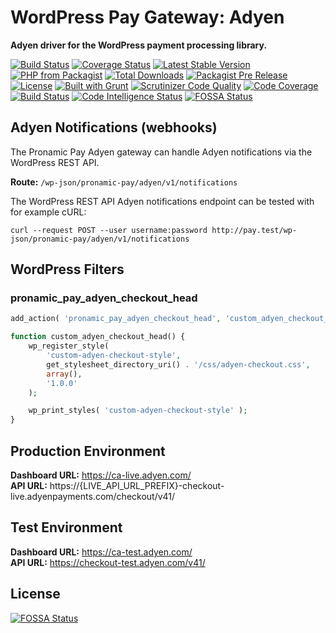 # WordPress Pay Gateway: Adyen

**Adyen driver for the WordPress payment processing library.**

[![Build Status](https://travis-ci.org/wp-pay-gateways/adyen.svg?branch=develop)](https://travis-ci.org/wp-pay-gateways/adyen)
[![Coverage Status](https://coveralls.io/repos/wp-pay-gateways/adyen/badge.svg?branch=develop&service=github)](https://coveralls.io/github/wp-pay-gateways/adyen?branch=develop)
[![Latest Stable Version](https://img.shields.io/packagist/v/wp-pay-gateways/adyen.svg)](https://packagist.org/packages/wp-pay-gateways/adyen)
[![PHP from Packagist](https://img.shields.io/packagist/php-v/wp-pay-gateways/adyen.svg)](https://packagist.org/packages/wp-pay-gateways/adyen)
[![Total Downloads](https://img.shields.io/packagist/dt/wp-pay-gateways/adyen.svg)](https://packagist.org/packages/wp-pay-gateways/adyen)
[![Packagist Pre Release](https://img.shields.io/packagist/vpre/wp-pay-gateways/adyen.svg)](https://packagist.org/packages/wp-pay-gateways/adyen)
[![License](https://img.shields.io/packagist/l/wp-pay-gateways/adyen.svg)](https://packagist.org/packages/wp-pay-gateways/adyen)
[![Built with Grunt](https://gruntjs.com/cdn/builtwith.svg)](http://gruntjs.com/)
[![Scrutinizer Code Quality](https://scrutinizer-ci.com/g/wp-pay-gateways/adyen/badges/quality-score.png?b=develop)](https://scrutinizer-ci.com/g/wp-pay-gateways/adyen/?branch=develop)
[![Code Coverage](https://scrutinizer-ci.com/g/wp-pay-gateways/adyen/badges/coverage.png?b=develop)](https://scrutinizer-ci.com/g/wp-pay-gateways/adyen/?branch=develop)
[![Build Status](https://scrutinizer-ci.com/g/wp-pay-gateways/adyen/badges/build.png?b=develop)](https://scrutinizer-ci.com/g/wp-pay-gateways/adyen/build-status/develop)
[![Code Intelligence Status](https://scrutinizer-ci.com/g/wp-pay-gateways/adyen/badges/code-intelligence.svg?b=develop)](https://scrutinizer-ci.com/code-intelligence)
[![FOSSA Status](https://app.fossa.io/api/projects/git%2Bgithub.com%2Fwp-pay-gateways%2Fadyen.svg?type=shield)](https://app.fossa.io/projects/git%2Bgithub.com%2Fwp-pay-gateways%2Fadyen?ref=badge_shield)

## Adyen Notifications (webhooks)

The Pronamic Pay Adyen gateway can handle Adyen notifications via the WordPress REST API.

**Route:** `/wp-json/pronamic-pay/adyen/v1/notifications`

The WordPress REST API Adyen notifications endpoint can be tested with for example cURL:

```
curl --request POST --user username:password http://pay.test/wp-json/pronamic-pay/adyen/v1/notifications
```

## WordPress Filters

### pronamic_pay_adyen_checkout_head

```php
add_action( 'pronamic_pay_adyen_checkout_head', 'custom_adyen_checkout_head', 15 );

function custom_adyen_checkout_head() {
	wp_register_style(
		'custom-adyen-checkout-style',
		get_stylesheet_directory_uri() . '/css/adyen-checkout.css',
		array(),
		'1.0.0'
	);

	wp_print_styles( 'custom-adyen-checkout-style' );
}
```

## Production Environment

**Dashboard URL:** https://ca-live.adyen.com/  
**API URL:** https://{LIVE_API_URL_PREFIX}-checkout-live.adyenpayments.com/checkout/v41/

## Test Environment

**Dashboard URL:** https://ca-test.adyen.com/  
**API URL:** https://checkout-test.adyen.com/v41/


## License
[![FOSSA Status](https://app.fossa.io/api/projects/git%2Bgithub.com%2Fwp-pay-gateways%2Fadyen.svg?type=large)](https://app.fossa.io/projects/git%2Bgithub.com%2Fwp-pay-gateways%2Fadyen?ref=badge_large)